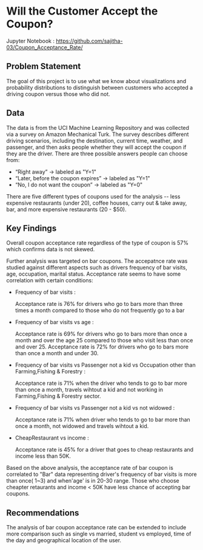# Will the Customer Accept the Coupon?

Jupyter Notebook : https://github.com/sajitha-03/Coupon_Acceptance_Rate/

## Problem Statement
The goal of this project is to use what we know about visualizations and probability distributions to distinguish between customers who accepted a driving coupon versus those who did not.

## Data
The data is from the UCI Machine Learning Repository and was collected via a survey on Amazon Mechanical Turk. The survey describes different driving scenarios, including the destination, current time, weather, and passenger, and then asks people whether they will accept the coupon if they are the driver. There are three possible answers people can choose from:

- “Right away” -> labeled as "Y=1"
- “Later, before the coupon expires” -> labeled as "Y=1"
- “No, I do not want the coupon” -> labeled as "Y=0"

There are five different types of coupons used for the analysis -- less expensive restaurants (under 20), coffee houses, carry out & take away, bar, and more expensive restaurants (20 - $50).

## Key Findings
Overall coupon acceptance rate regardless of the type of coupon is 57% which confirms data is not skewed.

Further analysis was targeted on bar coupons. The accepatnce rate was studied against different aspects such as drivers frequency of bar visits, age, occupation, marital status. Acceptance rate seems to have some correlation with certain conditions:

- Frequency of bar visits :

  Acceptance rate is 76% for drivers who go to bars more than three times a month compared to those who do not frequently go to a bar

- Frequency of bar visits vs age : 

  Acceptance rate is 69% for drivers who go to bars more than once a month and over the age 25 compared to those who visit less than once and over 25.
  Acceptance rate is 72% for drivers who go to bars more than once a month and under 30.
  
- Frequency of bar visits vs Passenger not a kid vs Occupation other than Farming,Fishing & Forestry :

  Acceptance rate is 71% when the driver who tends to go to bar more than once a month, travels wihtout a kid and not working in Farming,Fishing & Forestry sector.

- Frequency of bar visits vs Passenger not a kid vs not widowed :

  Acceptance rate is 71% when driver who tends to go to bar more than once a month, not widowed and travels wihtout a kid.

- CheapRestaurant vs income : 

  Acceptance rate is 45% for a driver that goes to cheap restaurants and income less than 50K.

Based on the above analysis, the acceptance rate of bar coupon is correlated to "Bar" data representing driver's frequency of bar visits is more than once( 1~3) and when'age' is in 20-30 range.
Those who choose cheapter retaurants and income < 50K have less chance of accepting bar coupons.
  
  
## Recommendations

The analysis of bar coupon acceptance rate can be extended to include more comparison such as single vs married, student vs employed, time of the day and geographical location of the user. 
